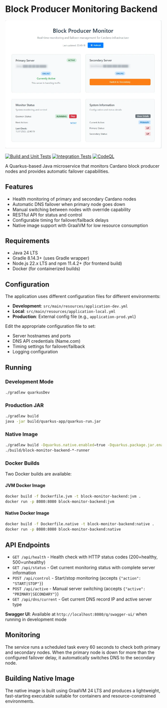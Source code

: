 # Block Producer Monitoring Backend

![Preview](preview.webp)

[![Build and Unit Tests](https://github.com/Cardano-Fans/crfa-block-monitor/actions/workflows/build-and-test.yml/badge.svg?branch=main)](https://github.com/Cardano-Fans/crfa-block-monitor/actions/workflows/build-and-test.yml)
[![Integration Tests](https://github.com/Cardano-Fans/crfa-block-monitor/actions/workflows/integration-tests.yml/badge.svg?branch=main)](https://github.com/Cardano-Fans/crfa-block-monitor/actions/workflows/integration-tests.yml)
[![CodeQL](https://github.com/Cardano-Fans/crfa-block-monitor/actions/workflows/codeql.yml/badge.svg?branch=main)](https://github.com/Cardano-Fans/crfa-block-monitor/actions/workflows/codeql.yml)

A Quarkus-based Java microservice that monitors Cardano block producer nodes and provides automatic failover capabilities.

## Features

- Health monitoring of primary and secondary Cardano nodes
- Automatic DNS failover when primary node goes down
- Manual switching between nodes with override capability
- RESTful API for status and control
- Configurable timing for failover/failback delays
- Native image support with GraalVM for low resource consumption

## Requirements

- Java 24 LTS
- Gradle 8.14.3+ (uses Gradle wrapper)
- Node.js 22.x LTS and npm 11.4.2+ (for frontend build)
- Docker (for containerized builds)

## Configuration

The application uses different configuration files for different environments:

- **Development**: `src/main/resources/application-dev.yml`
- **Local**: `src/main/resources/application-local.yml`
- **Production**: External config file (e.g., `application-prod.yml`)

Edit the appropriate configuration file to set:
- Server hostnames and ports
- DNS API credentials (Name.com)
- Timing settings for failover/failback
- Logging configuration

## Running

### Development Mode
```bash
./gradlew quarkusDev
```

### Production JAR
```bash
./gradlew build
java -jar build/quarkus-app/quarkus-run.jar
```

### Native Image
```bash
./gradlew build -Dquarkus.native.enabled=true -Dquarkus.package.jar.enabled=false
./build/block-monitor-backend-*-runner
```

### Docker Builds

Two Docker builds are available:

#### JVM Docker Image
```bash
docker build -f Dockerfile.jvm -t block-monitor-backend:jvm .
docker run -p 8080:8080 block-monitor-backend:jvm
```

#### Native Docker Image
```bash
docker build -f Dockerfile.native -t block-monitor-backend:native .
docker run -p 8080:8080 block-monitor-backend:native
```

## API Endpoints

- `GET /api/health` - Health check with HTTP status codes (200=healthy, 500=unhealthy)
- `GET /api/status` - Get current monitoring status with complete server information
- `POST /api/control` - Start/stop monitoring (accepts `{"action": "START|STOP"}`)
- `POST /api/active` - Manual server switching (accepts `{"active": "PRIMARY|SECONDARY"}`)
- `GET /api/dns/current` - Get current DNS record IP and active server type

**Swagger UI**: Available at `http://localhost:8080/q/swagger-ui/` when running in development mode

## Monitoring

The service runs a scheduled task every 60 seconds to check both primary and secondary nodes. When the primary node is down for more than the configured failover delay, it automatically switches DNS to the secondary node.

## Building Native Image

The native image is built using GraalVM 24 LTS and produces a lightweight, fast-starting executable suitable for containers and resource-constrained environments.

